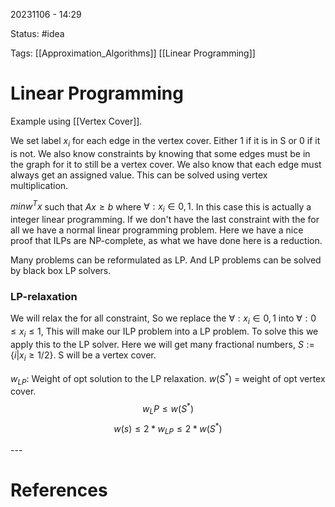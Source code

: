 20231106 - 14:29

Status: #idea

Tags: [[Approximation_Algorithms]] [[Linear Programming]]

# Linear Programming
Example using [[Vertex Cover]]. 

We set label $x_i$ for each edge in the vertex cover. Either 1 if it is in S or 0 if it is not. We also know constraints by knowing that some edges must be in the graph for it to still be a vertex cover. We also know that each edge must always get an assigned value. This can be solved using vertex multiplication. 

$min w^T x$ such that $Ax \geq b$ where $\forall: x_i \in {0,1}$. In this case this is actually a integer linear programming. If we don't have the last constraint with the for all we have a normal linear programming problem. Here we have a nice proof that ILPs are NP-complete, as what we have done here is a reduction. 

Many problems can be reformulated as LP. And LP problems can be solved by black box LP solvers. 

### LP-relaxation
We will relax the for all constraint, So we replace the $\forall: x_i \in 0,1$ into $\forall: 0 \leq x_i \leq 1$, This will make our ILP problem into a LP problem. To solve this we apply this to the LP solver. Here we will get many fractional numbers, $S := \{i | x_i \geq 1/2\}$. S will be a vertex cover. 

$w_{LP}$: Weight of opt solution to the LP relaxation. $w(S^*)$ = weight of opt vertex cover. $$w_LP \leq w(S^*)$$
$$w(s) \leq 2* w_{LP} \leq 2*w(S^*)$$



\-\-\-
# References